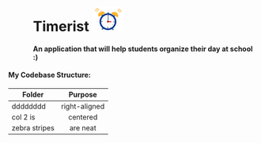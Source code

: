 <div style="margin-left: 50px">
<h1>Timerist <img src="alarm.gif" height=50px/></h1>
<h4>An application that will help students organize their day at school :)</h4>
</div>

#### My Codebase Structure:
| Folder        | Purpose       
| ------------- |:-------------:
| dddddddd      | right-aligned 
| col 2 is      | centered      
| zebra stripes | are neat      
